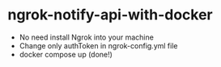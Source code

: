# ngrok-notify-api-with-docker
 
- No need install Ngrok into your machine
- Change only authToken in ngrok-config.yml file
- docker compose up (done!)
